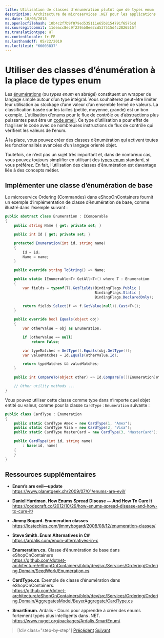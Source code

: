 ```yaml
---
title: Utilisation de classes d’énumération plutôt que de types enum
description: Architecture de microservices .NET pour les applications .NET conteneurisées | Découvrez comment utiliser des classes d’énumération pour contourner certaines limitations des types enum.
ms.date: 10/08/2018
ms.openlocfilehash: 10b4c2f7b9f079ed535111e65b8154791f6575cd
ms.sourcegitcommit: 11deacc8ec9f229ab8ee3cd537515d4c2826515f
ms.translationtype: HT
ms.contentlocale: fr-FR
ms.lasthandoff: 05/22/2019
ms.locfileid: "66003837"
---
```

# <a name="use-enumeration-classes-instead-of-enum-types"></a>Utiliser des classes d’énumération à la place de types enum

Les [énumérations](../../../../docs/csharp/language-reference/keywords/enum.md) (ou *types enum* en abrégé) constituent un wrapper de langage simple autour d’un type intégral. Vous souhaiterez peut-être limiter leur utilisation au stockage d’une valeur d’un ensemble fermé de valeurs. La classification basée sur les tailles (petite, moyenne, grande) est un bon exemple. L’utilisation d’enums pour le flux de contrôle ou d’abstractions plus puissantes peut être un [code smell](https://deviq.com/code-smells/). Ce type d’utilisation a pour effet de fragiliser le code avec de nombreuses instructions de flux de contrôle qui vérifient les valeurs de l’enum.

À la place, vous pouvez créer des classes d’énumération qui activent toutes les fonctionnalités avancées d’un langage orienté objet.

Toutefois, ce n’est pas un sujet très important et, dans de nombreux cas, vous pouvez toujours simplifier en utilisant des [types enum](../../../csharp/language-reference/keywords/enum.md) standard, si vous préférez. En fait, l’utilisation des classes d’énumération est davantage liée à des concepts métier.

## <a name="implement-an-enumeration-base-class"></a>Implémenter une classe d’énumération de base

Le microservice Ordering (Commandes) dans eShopOnContainers fournit un exemple d’implémentation de classe d’énumération de base, comme illustré dans l’exemple suivant :

```csharp
public abstract class Enumeration : IComparable
{
    public string Name { get; private set; }

    public int Id { get; private set; }

    protected Enumeration(int id, string name) 
    {
        Id = id; 
        Name = name; 
    }

    public override string ToString() => Name;

    public static IEnumerable<T> GetAll<T>() where T : Enumeration
    {
        var fields = typeof(T).GetFields(BindingFlags.Public | 
                                         BindingFlags.Static | 
                                         BindingFlags.DeclaredOnly); 

        return fields.Select(f => f.GetValue(null)).Cast<T>();
    }

    public override bool Equals(object obj) 
    {
        var otherValue = obj as Enumeration; 

        if (otherValue == null) 
            return false;

        var typeMatches = GetType().Equals(obj.GetType());
        var valueMatches = Id.Equals(otherValue.Id);

        return typeMatches && valueMatches;
    }

    public int CompareTo(object other) => Id.CompareTo(((Enumeration)other).Id); 

    // Other utility methods ... 
}
```

Vous pouvez utiliser cette classe comme type dans n’importe quel objet entité ou valeur, comme pour la classe `CardType` : `Enumeration` suivante :

```csharp
public class CardType : Enumeration
{
    public static CardType Amex = new CardType(1, "Amex");
    public static CardType Visa = new CardType(2, "Visa");
    public static CardType MasterCard = new CardType(3, "MasterCard");

    public CardType(int id, string name)
        : base(id, name)
    {
    }
}
```

## <a name="additional-resources"></a>Ressources supplémentaires

- **Enum’s are evil—update** \
  <https://www.planetgeek.ch/2009/07/01/enums-are-evil/>

- **Daniel Hardman. How Enums Spread Disease — And How To Cure It** \
  <https://codecraft.co/2012/10/29/how-enums-spread-disease-and-how-to-cure-it/>

- **Jimmy Bogard. Enumeration classes** \
  <https://lostechies.com/jimmybogard/2008/08/12/enumeration-classes/>

- **Steve Smith. Enum Alternatives in C#**  \
  <https://ardalis.com/enum-alternatives-in-c>

- **Enumeration.cs.** Classe d’énumération de base dans eShopOnContainers \
  <https://github.com/dotnet-architecture/eShopOnContainers/blob/dev/src/Services/Ordering/Ordering.Domain/SeedWork/Enumeration.cs>

- **CardType.cs**. Exemple de classe d’énumération dans eShopOnContainers. \
  <https://github.com/dotnet-architecture/eShopOnContainers/blob/dev/src/Services/Ordering/Ordering.Domain/AggregatesModel/BuyerAggregate/CardType.cs>
    
- **SmartEnum**. Ardalis - Cours pour apprendre à créer des enums fortement typés plus intelligents dans .NET. \
  <https://www.nuget.org/packages/Ardalis.SmartEnum/>

>[!div class="step-by-step"]
>[Précédent](implement-value-objects.md)
>[Suivant](domain-model-layer-validations.md)
